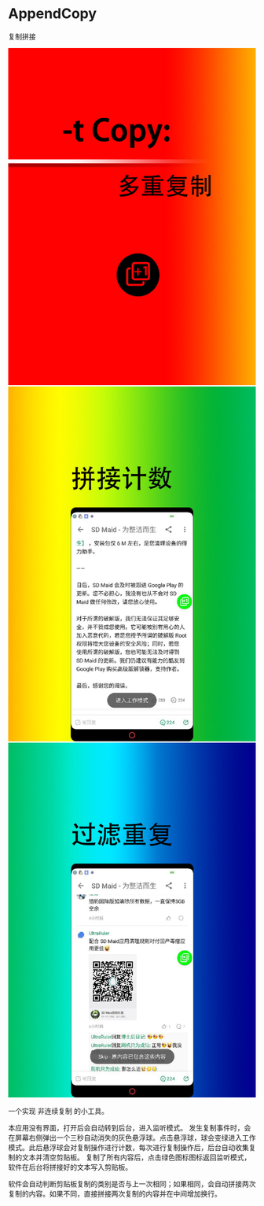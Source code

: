 # AppendCopy
复制拼接

![](screen_1.jpg) ![](screen_2.jpg) ![](screen_3.jpg)

一个实现 非连续复制 的小工具。

本应用没有界面，打开后会自动转到后台，进入监听模式。
发生复制事件时，会在屏幕右侧弹出一个三秒自动消失的灰色悬浮球。点击悬浮球，球会变绿进入工作模式。此后悬浮球会对复制操作进行计数，每次进行复制操作后，后台自动收集复制的文本并清空剪贴板。
复制了所有内容后，点击绿色图标图标返回监听模式，软件在后台将拼接好的文本写入剪贴板。

软件会自动判断剪贴板复制的类别是否与上一次相同；如果相同，会自动拼接两次复制的内容。如果不同，直接拼接两次复制的内容并在中间增加换行。